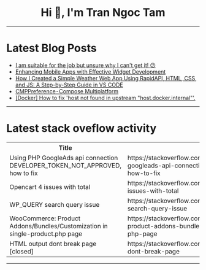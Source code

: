<h1 align="center">Hi 👋, I'm Tran Ngoc Tam</h1>

---

# Latest Blog Posts 
<!-- BLOG-POST-LIST:START -->
- [I am suitable for the job but unsure why I can&#39;t get it! 😕](https://dev.to/github20k/i-am-suitable-for-the-job-but-unsure-why-i-cant-get-it-5eg4)
- [Enhancing Mobile Apps with Effective Widget Development](https://dev.to/cygnismedia/enhancing-mobile-apps-with-effective-widget-development-128o)
- [How I Created a Simple Weather Web App Using RapidAPI, HTML, CSS, and JS: A Step-by-Step Guide in VS CODE](https://dev.to/shauryaafk/how-i-created-a-simple-weather-web-app-using-rapidapi-html-css-and-js-a-step-by-step-guide-in-vs-code-2bk)
- [CMPPreference - Compose Multiplatform](https://dev.to/mobileinnovation/cmppreference-compose-multiplatform-1jbf)
- [[Docker] How to fix &#39;host not found in upstream &quot;host.docker.internal&quot;&#39;.](https://dev.to/fmtweisszwerg/docker-how-to-fix-host-not-found-in-upstream-hostdockerinternal-37od)
<!-- BLOG-POST-LIST:END -->

---

# Latest stack oveflow activity
<table>
  <tr><th>Title</th><th>Link</th></tr>
  <!-- STACKOVERFLOW:START --><tr><td>Using PHP GoogleAds api connection DEVELOPER_TOKEN_NOT_APPROVED, how to fix</td><td>https://stackoverflow.com/questions/78506243/using-php-googleads-api-connection-developer-token-not-approved-how-to-fix</td></tr><tr><td>Opencart 4 issues with total</td><td>https://stackoverflow.com/questions/78506239/opencart-4-issues-with-total</td></tr><tr><td>WP_QUERY search query issue</td><td>https://stackoverflow.com/questions/78506077/wp-query-search-query-issue</td></tr><tr><td>WooCommerce: Product Addons/Bundles/Customization in single-product.php page</td><td>https://stackoverflow.com/questions/78505947/woocommerce-product-addons-bundles-customization-in-single-product-php-page</td></tr><tr><td>HTML output dont break page [closed]</td><td>https://stackoverflow.com/questions/78505784/html-output-dont-break-page</td></tr><!-- STACKOVERFLOW:END -->
</table>

---


